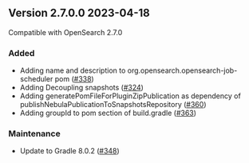 ## Version 2.7.0.0 2023-04-18

Compatible with OpenSearch 2.7.0

### Added
* Adding name and description to org.opensearch.opensearch-job-scheduler pom ([#338](https://github.com/opensearch-project/job-scheduler/pull/338))
* Adding Decoupling snapshots ([#324](https://github.com/opensearch-project/job-scheduler/pull/324))
* Adding generatePomFileForPluginZipPublication as dependency of publishNebulaPublicationToSnapshotsRepository ([#360](https://github.com/opensearch-project/job-scheduler/pull/360))
* Adding groupId to pom section of build.gradle ([#363](https://github.com/opensearch-project/job-scheduler/pull/363))

### Maintenance
* Update to Gradle 8.0.2 ([#348](https://github.com/opensearch-project/job-scheduler/pull/348))
